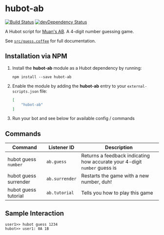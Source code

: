 # hubot-ab

[![Build Status](https://travis-ci.org/ClaudeBot/hubot-ab.svg)](https://travis-ci.org/ClaudeBot/hubot-ab)
[![devDependency Status](https://david-dm.org/ClaudeBot/hubot-ab/dev-status.svg)](https://david-dm.org/ClaudeBot/hubot-ab#info=devDependencies)

A Hubot script for [Muan's AB](http://ab.muan.co/). A 4-digit number guessing game.

See [`src/guess.coffee`](src/guess.coffee) for full documentation.


## Installation via NPM

1. Install the __hubot-ab__ module as a Hubot dependency by running:

    ```
    npm install --save hubot-ab
    ```

2. Enable the module by adding the __hubot-ab__ entry to your `external-scripts.json` file:

    ```json
    [
        "hubot-ab"
    ]
    ```

3. Run your bot and see below for available config / commands


## Commands

Command | Listener ID | Description
--- | --- | ---
hubot guess `number` | `ab.guess` | Returns a feedback indicating how accurate your 4-digit `number` guess is
hubot guess surrender | `ab.surrender` | Restarts the game with a new number, duh!
hubot guess tutorial | `ab.tutorial` | Tells you how to play this game


## Sample Interaction

```
user1>> hubot guess 1234
hubot>> user1: 0A 1B
```
